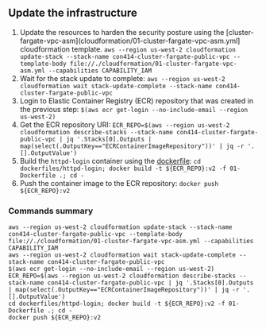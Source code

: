 ## Update the infrastructure
1. Update the resources to harden the security posture using the [cluster-fargate-vpc-asm](cloudformation/01-cluster-fargate-vpc-asm.yml] cloudformation template. `aws --region us-west-2 cloudformation update-stack --stack-name con414-cluster-fargate-public-vpc --template-body file://./cloudformation/01-cluster-fargate-vpc-asm.yml --capabilities CAPABILITY_IAM`
2. Wait for the stack update to complete: `aws --region us-west-2 cloudformation wait stack-update-complete --stack-name con414-cluster-fargate-public-vpc`  
3. Login to Elastic Container Registry (ECR) repository that was created in the previous step: `$(aws ecr get-login --no-include-email --region us-west-2)`
4. Get the ECR repository URI: `ECR_REPO=$(aws --region us-west-2 cloudformation describe-stacks --stack-name con414-cluster-fargate-public-vpc | jq '.Stacks[0].Outputs | map(select(.OutputKey=="ECRContainerImageRepository"))' | jq -r '.[].OutputValue')`
5. Build the `httpd-login` container using the [dockerfile](dockerfiles/httpd-login/01-Dockerfile): `cd dockerfiles/httpd-login; docker build -t ${ECR_REPO}:v2 -f 01-Dockerfile .; cd -`
6. Push the container image to the ECR repository: `docker push ${ECR_REPO}:v2`

### Commands summary
```
aws --region us-west-2 cloudformation update-stack --stack-name con414-cluster-fargate-public-vpc --template-body file://./cloudformation/01-cluster-fargate-vpc-asm.yml --capabilities CAPABILITY_IAM
aws --region us-west-2 cloudformation wait stack-update-complete --stack-name con414-cluster-fargate-public-vpc
$(aws ecr get-login --no-include-email --region us-west-2)
ECR_REPO=$(aws --region us-west-2 cloudformation describe-stacks --stack-name con414-cluster-fargate-public-vpc | jq '.Stacks[0].Outputs | map(select(.OutputKey=="ECRContainerImageRepository"))' | jq -r '.[].OutputValue')
cd dockerfiles/httpd-login; docker build -t ${ECR_REPO}:v2 -f 01-Dockerfile .; cd -
docker push ${ECR_REPO}:v2
```
